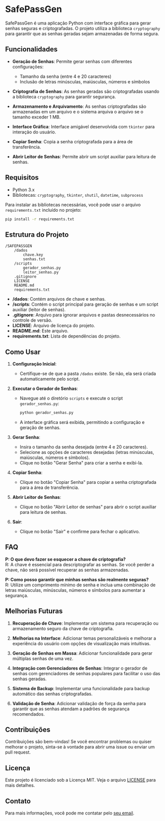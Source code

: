 # SafePassGen

SafePassGen é uma aplicação Python com interface gráfica para gerar senhas seguras e criptografadas. O projeto utiliza a biblioteca `cryptography` para garantir que as senhas geradas sejam armazenadas de forma segura.

## Funcionalidades

- **Geração de Senhas**: Permite gerar senhas com diferentes configurações:
  - Tamanho da senha (entre 4 e 20 caracteres)
  - Inclusão de letras minúsculas, maiúsculas, números e símbolos

- **Criptografia de Senhas**: As senhas geradas são criptografadas usando a biblioteca `cryptography` para garantir segurança.

- **Armazenamento e Arquivamento**: As senhas criptografadas são armazenadas em um arquivo e o sistema arquiva o arquivo se o tamanho exceder 1 MB.

- **Interface Gráfica**: Interface amigável desenvolvida com `tkinter` para interação do usuário.

- **Copiar Senha**: Copia a senha criptografada para a área de transferência.

- **Abrir Leitor de Senhas**: Permite abrir um script auxiliar para leitura de senhas.

## Requisitos

- Python 3.x
- Bibliotecas: `cryptography`, `tkinter`, `shutil`, `datetime`, `subprocess`

Para instalar as bibliotecas necessárias, você pode usar o arquivo `requirements.txt` incluído no projeto:

```bash
pip install -r requirements.txt
```

## Estrutura do Projeto

```
/SAFEPASSGEN
    /dados
        chave.key
        senhas.txt
    /scripts
        gerador_senhas.py
        leitor_senhas.py
    .gitignore
    LICENSE
    README.md
    requirements.txt
```

- **/dados**: Contém arquivos de chave e senhas.
- **/scripts**: Contém o script principal para geração de senhas e um script auxiliar (leitor de senhas).
- **.gitignore**: Arquivo para ignorar arquivos e pastas desnecessários no controle de versão.
- **LICENSE**: Arquivo de licença do projeto.
- **README.md**: Este arquivo.
- **requirements.txt**: Lista de dependências do projeto.

## Como Usar

1. **Configuração Inicial**:
   - Certifique-se de que a pasta `/dados` existe. Se não, ela será criada automaticamente pelo script.

2. **Executar o Gerador de Senhas**:
   - Navegue até o diretório `scripts` e execute o script `gerador_senhas.py`:
   
     ```bash
     python gerador_senhas.py
     ```
   - A interface gráfica será exibida, permitindo a configuração e geração de senhas.

3. **Gerar Senha**:
   - Insira o tamanho da senha desejada (entre 4 e 20 caracteres).
   - Selecione as opções de caracteres desejadas (letras minúsculas, maiúsculas, números e símbolos).
   - Clique no botão "Gerar Senha" para criar a senha e exibi-la.

4. **Copiar Senha**:
   - Clique no botão "Copiar Senha" para copiar a senha criptografada para a área de transferência.

5. **Abrir Leitor de Senhas**:
   - Clique no botão "Abrir Leitor de senhas" para abrir o script auxiliar para leitura de senhas.

6. **Sair**:
   - Clique no botão "Sair" e confirme para fechar o aplicativo.

## FAQ

**P: O que devo fazer se esquecer a chave de criptografia?**  
R: A chave é essencial para descriptografar as senhas. Se você perder a chave, não será possível recuperar as senhas armazenadas.

**P: Como posso garantir que minhas senhas são realmente seguras?**  
R: Utilize um comprimento mínimo de senha e inclua uma combinação de letras maiúsculas, minúsculas, números e símbolos para aumentar a segurança.

## Melhorias Futuras

1. **Recuperação de Chave**: Implementar um sistema para recuperação ou armazenamento seguro da chave de criptografia.

2. **Melhorias na Interface**: Adicionar temas personalizáveis e melhorar a experiência do usuário com opções de visualização mais intuitivas.

3. **Geração de Senhas em Massa**: Adicionar funcionalidade para gerar múltiplas senhas de uma vez.

4. **Integração com Gerenciadores de Senhas**: Integrar o gerador de senhas com gerenciadores de senhas populares para facilitar o uso das senhas geradas.

5. **Sistema de Backup**: Implementar uma funcionalidade para backup automático das senhas criptografadas.

6. **Validação de Senha**: Adicionar validação de força da senha para garantir que as senhas atendam a padrões de segurança recomendados.

## Contribuições

Contribuições são bem-vindas! Se você encontrar problemas ou quiser melhorar o projeto, sinta-se à vontade para abrir uma issue ou enviar um pull request.

## Licença

Este projeto é licenciado sob a Licença MIT. Veja o arquivo [LICENSE](LICENSE) para mais detalhes.

## Contato

Para mais informações, você pode me contatar pelo [seu email](dev.ronaldojunior@gmail.com).
